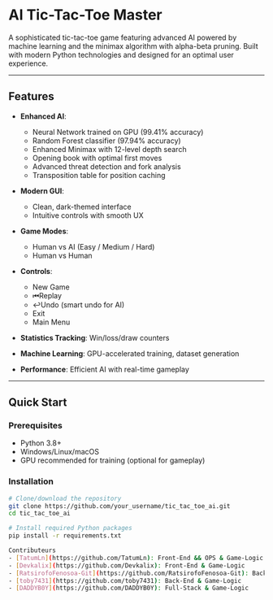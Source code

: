 # AI Tic-Tac-Toe Master

A sophisticated tic-tac-toe game featuring advanced AI powered by machine learning and the minimax algorithm with alpha-beta pruning. Built with modern Python technologies and designed for an optimal user experience.

---

## Features

- **Enhanced AI**:
  - Neural Network trained on GPU (99.41% accuracy)
  - Random Forest classifier (97.94% accuracy)
  - Enhanced Minimax with 12-level depth search
  - Opening book with optimal first moves
  - Advanced threat detection and fork analysis
  - Transposition table for position caching

- **Modern GUI**:
  - Clean, dark-themed interface
  - Intuitive controls with smooth UX

- **Game Modes**:
  - Human vs AI (Easy / Medium / Hard)
  - Human vs Human

- **Controls**:
  - New Game
  - ⏮Replay
  - ↩Undo (smart undo for AI)
  - Exit
  - Main Menu

- **Statistics Tracking**: Win/loss/draw counters
- **Machine Learning**: GPU-accelerated training, dataset generation
- **Performance**: Efficient AI with real-time gameplay

---

## Quick Start

### Prerequisites

- Python 3.8+
- Windows/Linux/macOS
- GPU recommended for training (optional for gameplay)

### Installation

```bash
# Clone/download the repository
git clone https://github.com/your_username/tic_tac_toe_ai.git
cd tic_tac_toe_ai

# Install required Python packages
pip install -r requirements.txt

Contributeurs
- [TatumLn](https://github.com/TatumLn): Front-End && OPS & Game-Logic
- [Devkalix](https://github.com/Devkalix): Front-End & Game-Logic
- [RatsirofoFenosoa-Git](https://github.com/RatsirofoFenosoa-Git): Back-End & Game-Logic
- [toby7431](https://github.com/toby7431): Back-End & Game-Logic
- [DADDYB0Y](https://github.com/DADDYB0Y): Full-Stack & Game-Logic
